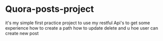 # Quora-posts-project
it's my simple first practice project to use my restful Api's to get some experience how to create a path how to update delete and u hoe user can create new post
